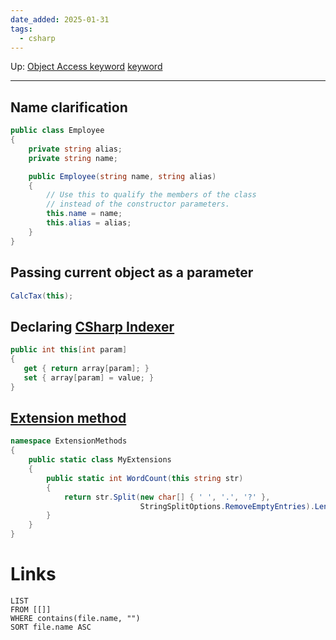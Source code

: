 ```yaml
---
date_added: 2025-01-31
tags:
  - csharp
---
```

Up: [Object Access keyword](Object%20Access%20keyword.md) [keyword](keyword.md)
___
## Name clarification

```cs
public class Employee
{
    private string alias;
    private string name;

    public Employee(string name, string alias)
    {
        // Use this to qualify the members of the class
        // instead of the constructor parameters.
        this.name = name;
        this.alias = alias;
    }
}
```

## Passing current object as a parameter

 ```csharp
 CalcTax(this);
 ```

## Declaring [CSharp Indexer](CSharp%20Indexer.md)

 ```csharp
 public int this[int param]
{
    get { return array[param]; }
    set { array[param] = value; }
}
 ```

## [Extension method](Extension%20method.md)

```cs
namespace ExtensionMethods
{
    public static class MyExtensions
    {
        public static int WordCount(this string str)
        {
            return str.Split(new char[] { ' ', '.', '?' },
                             StringSplitOptions.RemoveEmptyEntries).Length;
        }
    }
}
```

# Links
```dataview
LIST
FROM [[]]
WHERE contains(file.name, "")
SORT file.name ASC
```
